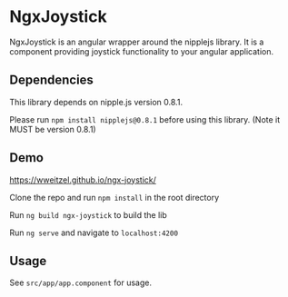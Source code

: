 # NgxJoystick

NgxJoystick is an angular wrapper around the nipplejs library. It is a component providing joystick functionality to your angular application.

## Dependencies

This library depends on nipple.js version 0.8.1.

Please run `npm install nipplejs@0.8.1` before using this library. (Note it MUST be version 0.8.1)

## Demo

https://wweitzel.github.io/ngx-joystick/

Clone the repo and run `npm install` in the root directory

Run `ng build ngx-joystick` to build the lib

Run `ng serve` and navigate to `localhost:4200`

## Usage

See `src/app/app.component` for usage.
